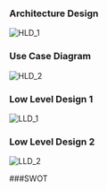 ### Architecture Design
![HLD_1](https://user-images.githubusercontent.com/101494192/161397921-181d0806-6c0f-4b11-806c-4e7e6aca887c.jpg)

### Use Case Diagram
![HLD_2](https://user-images.githubusercontent.com/101494192/161397930-c39c725e-7f35-490e-a8c9-df4815c035db.jpg)

### Low Level Design 1
![LLD_1](https://user-images.githubusercontent.com/101494192/161397936-0a7c6d1c-0412-4fd6-aab6-59c07710b34b.jpg)

### Low Level Design 2
![LLD_2](https://user-images.githubusercontent.com/101494192/161397935-69f3fdfe-bf09-4003-89ff-c6a663918c03.jpg)

###SWOT




